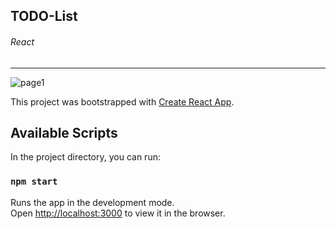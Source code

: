 ## TODO-List

###### React
***

![page1](http://drive.google.com/uc?export=view&id=1W52CDr5pd0nLIMn-XB4l7I9U2ioJ02t1)

This project was bootstrapped with [Create React App](https://github.com/facebook/create-react-app).

## Available Scripts

In the project directory, you can run:

### `npm start`

Runs the app in the development mode.<br>
Open [http://localhost:3000](http://localhost:3000) to view it in the browser.


